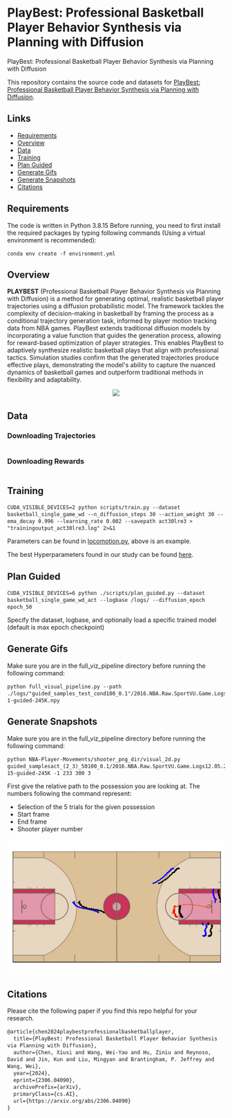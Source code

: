 # PlayBest: Professional Basketball Player Behavior Synthesis via Planning with Diffusion
PlayBest: Professional Basketball Player Behavior Synthesis via Planning with Diffusion

This repository contains the source code and datasets for [PlayBest: Professional Basketball Player Behavior Synthesis via Planning with Diffusion](https://arxiv.org/pdf/2306.04090).

## Links

- [Requirements](#requirements)
- [Overview](#overview)
- [Data](#data)
- [Training](#training)
- [Plan Guided](#plan-guided)
- [Generate Gifs](#generate-gifs)
- [Generate Snapshots](#generate-snapshots)
- [Citations](#citations)

## Requirements

The code is written in Python 3.8.15 Before running, you need to first install the required packages by typing following commands (Using a virtual environment is recommended):

```
conda env create -f environment.yml
```

## Overview
**PLAYBEST** (Professional Basketball Player Behavior Synthesis via Planning with Diffusion) is a method for generating optimal, realistic basketball player trajectories using a diffusion probabilistic model. The framework tackles the complexity of decision-making in basketball by framing the process as a conditional trajectory generation task, informed by player motion tracking data from NBA games. PlayBest extends traditional diffusion models by incorporating a value function that guides the generation process, allowing for reward-based optimization of player strategies. This enables PlayBest to adaptively synthesize realistic basketball plays that align with professional tactics. Simulation studies confirm that the generated trajectories produce effective plays, demonstrating the model's ability to capture the nuanced dynamics of basketball games and outperform traditional methods in flexibility and adaptability.

<p align="center">
  <img src="figs/overview_revised-1.png" width="800px"/>
</p>

## Data

### Downloading Trajectories

```bash

```

### Downloading Rewards

```bash

```

## Training
```
CUDA_VISIBLE_DEVICES=2 python scripts/train.py --dataset basketball_single_game_wd --n_diffusion_steps 30 --action_weight 30 --ema_decay 0.996 --learning_rate 0.002 --savepath act30lre3 > "trainingoutput_act30lre3.log" 2>&1 
```
Parameters can be found in [locomotion.py](config/locomotion.py), above is an example.

The best Hyperparameters found in our study can be found [here](./Best_Hyper_Params.json).

## Plan Guided

```
CUDA_VISIBLE_DEVICES=6 python ./scripts/plan_guided.py --dataset basketball_single_game_wd_act --logbase /logs/ --diffusion_epoch epoch_50
```
Specify the dataset, logbase, and optionally load a specific trained model (default is max epoch checkpoint)

## Generate Gifs
Make sure you are in the full_viz_pipeline directory before running the following command:
```
python full_visual_pipeline.py --path ./logs/"guided_samples_test_cond100_0.1"/2016.NBA.Raw.SportVU.Game.Logs12.05.2015.POR.at.MIN_dir-1-guided-245K.npy
```

## Generate Snapshots
Make sure you are in the full_viz_pipeline directory before running the following command:
```
python NBA-Player-Movements/shooter_png_dir/visual_2d.py guided_samplesact_(2_3)_50100_0.1/2016.NBA.Raw.SportVU.Game.Logs12.05.2015.POR.at.MIN_dir-15-guided-245K -1 233 300 3
```
First give the relative path to the possession you are looking at.
The numbers following the command represent:
- Selection of the 5 trials for the given possession
- Start frame
- End frame
- Shooter player number

<p align="center">
  <img src="figs/snap_example.png" width="800px"/>
</p>

## Citations

Please cite the following paper if you find this repo helpful for your research.
```
@article{chen2024playbestprofessionalbasketballplayer,
  title={PlayBest: Professional Basketball Player Behavior Synthesis via Planning with Diffusion}, 
  author={Chen, Xiusi and Wang, Wei-Yao and Hu, Ziniu and Reynoso, David and Jin, Kun and Liu, Mingyan and Brantingham, P. Jeffrey and Wang, Wei},
  year={2024},
  eprint={2306.04090},
  archivePrefix={arXiv},
  primaryClass={cs.AI},
  url={https://arxiv.org/abs/2306.04090}
}
```